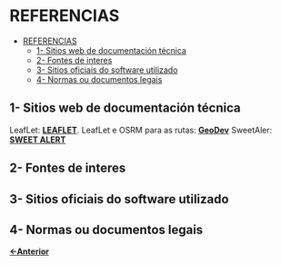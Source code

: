# REFERENCIAS

- [REFERENCIAS](#referencias)
  - [1- Sitios web de documentación técnica](#1--sitios-web-de-documentación-técnica)
  - [2- Fontes de interes](#2--fontes-de-interes)
  - [3- Sitios oficiais do software utilizado](#3--sitios-oficiais-do-software-utilizado)
  - [4- Normas ou documentos legais](#4--normas-ou-documentos-legais)


## 1- Sitios web de documentación técnica

LeafLet: [**LEAFLET**](https://leafletjs.com/).
LeafLet e OSRM para as rutas: [**GeoDev**](https://www.youtube.com/@geodev/search?query=leaflet)
SweetAler: [**SWEET ALERT**](https://sweetalert.js.org/guides/#getting-started)

## 2- Fontes de interes

## 3- Sitios oficiais do software utilizado

## 4- Normas ou documentos legais

[**<-Anterior**](../../../README.md)
